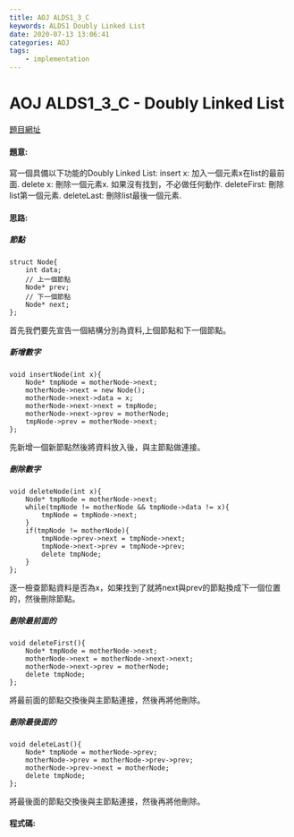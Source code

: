 ```yaml
---
title: AOJ ALDS1_3_C
keywords: ALDS1 Doubly Linked List
date: 2020-07-13 13:06:41
categories: AOJ
tags:
    - implementation
---
```

# AOJ ALDS1_3_C - Doubly Linked List
[題目網址](https://onlinejudge.u-aizu.ac.jp/courses/lesson/1/ALDS1/all/ALDS1_3_C)

#### 題意:
寫一個具備以下功能的Doubly Linked List:
insert x: 加入一個元素x在list的最前面.
delete x: 刪除一個元素x. 如果沒有找到，不必做任何動作.
deleteFirst: 刪除list第一個元素.
deleteLast: 刪除list最後一個元素.
<!-- more -->
#### 思路:

##### 節點
```
struct Node{
	int data;
    // 上一個節點
	Node* prev;
    // 下一個節點
	Node* next;
};
```
首先我們要先宣告一個結構分別為資料,上個節點和下一個節點。

##### 新增數字
```
void insertNode(int x){
    Node* tmpNode = motherNode->next;
    motherNode->next = new Node();
    motherNode->next->data = x;
    motherNode->next->next = tmpNode;
    motherNode->next->prev = motherNode;
    tmpNode->prev = motherNode->next;
};
```
先新增一個新節點然後將資料放入後，與主節點做連接。

##### 刪除數字
```
void deleteNode(int x){
    Node* tmpNode = motherNode->next;
    while(tmpNode != motherNode && tmpNode->data != x){
        tmpNode = tmpNode->next;
    }
    if(tmpNode != motherNode){	
        tmpNode->prev->next = tmpNode->next;
        tmpNode->next->prev = tmpNode->prev;
        delete tmpNode;
    }
};
```
逐一檢查節點資料是否為x，如果找到了就將next與prev的節點換成下一個位置的，然後刪除節點。

##### 刪除最前面的
```
void deleteFirst(){
    Node* tmpNode = motherNode->next;
    motherNode->next = motherNode->next->next;
    motherNode->next->prev = motherNode;
    delete tmpNode;	
};
```
將最前面的節點交換後與主節點連接，然後再將他刪除。
##### 刪除最後面的
```
void deleteLast(){
    Node* tmpNode = motherNode->prev;
    motherNode->prev = motherNode->prev->prev;
    motherNode->prev->next = motherNode;
    delete tmpNode; 
};
```
將最後面的節點交換後與主節點連接，然後再將他刪除。

#### 程式碼:
<script src="https://gist.github.com/Daviswww/b9f0ee48e8f8965c9b8b30ecaeee9afe.js"></script>